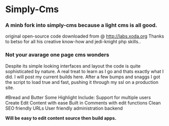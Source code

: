 # Simply-Cms
### A minb fork into simply-cms because a light cms is all good.
original open-source code downloaded from @ http://labs.xoda.org
Thanks to betso for all his creative know-how and jedi-knight php skills..

### Not your avarage one page cms wonders
Despite its simple looking interfaces and layout the code is quite sophisticated by nature.
A real treat to learn as I go and thats exactly what I did. I will post my current builds here.
After a few bumps and snaggs I got the script to load true and fast, pushing it through my ssl on a production site.

#Bread and Butter
Some Highlight Include:
Support for multiple users
Create Edit Content with ease
Built in Comments with edit functions
Clean SEO friendly URLs
User friendly administration backend

**Will be easy to edit content source then build apps.**

 
